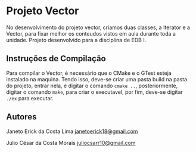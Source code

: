 # Projeto Vector

No desenvolvimento do projeto vector, criamos duas classes, a Iterator e a Vector, para fixar melhor os conteudos vistos em aula durante toda a unidade. Projeto desenvolvido para a disciplina de EDB I.

## Instruções de Compilação
Para compilar o Vector, é necessário que o CMake e o GTest esteja instalado na maquina. Tendo isso, deve-se criar uma pasta build na pasta do projeto, entrar nela, e digitar o comando `cmake ..`, posteriormente, digitar o comando `make`, para criar o executavel, por fim, deve-se digitar `./ex` para executar. 

## Autores
Janeto Erick da Costa Lima <janetoerick18@gmail.com>

Júlio César da Costa Morais <juliocsarr10@gmail.com>
